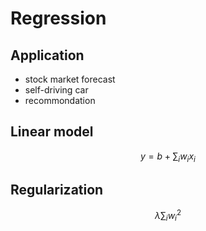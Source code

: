 # Regression

## Application

* stock market forecast  
* self-driving car  
* recommondation

## Linear model

$$
y=b+\sum_iw_ix_i
$$

## Regularization

$$
\lambda\sum_iw_i^2
$$
